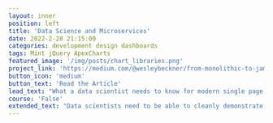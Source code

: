 ```yaml
---
layout: inner
position: left
title: 'Data Science and Microservices'
date: 2022-2-28 21:15:00
categories: development design dashboards
tags: Mint jQuery ApexCharts
featured_image: '/img/posts/chart_libraries.png'
project_link: 'https://medium.com/@wesleybeckner/from-monolithic-to-jamstack-what-a-data-scientist-needs-to-know-for-modern-single-page-c6ef2f235567/'
button_icon: 'medium'
button_text: 'Read the Article'
lead_text: "What a data scientist needs to know for modern single page applications"
course: 'False'
extended_text: "Data scientists need to be able to cleanly demonstrate their algorithms and analyses. Even if they do not build the final client-facing product, data scientists will need to groom and curate stakeholders to propel projects forward"
---
```

